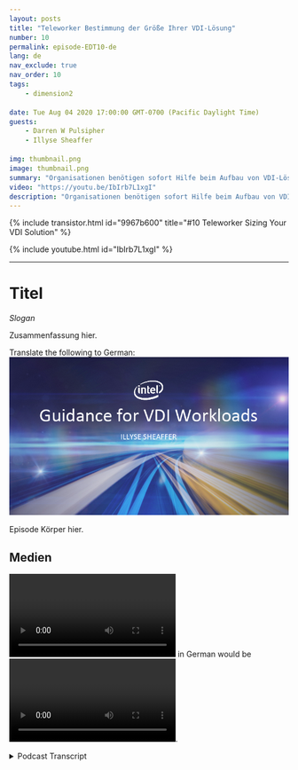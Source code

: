 ```yaml
---
layout: posts
title: "Teleworker Bestimmung der Größe Ihrer VDI-Lösung"
number: 10
permalink: episode-EDT10-de
lang: de
nav_exclude: true
nav_order: 10
tags:
    - dimension2

date: Tue Aug 04 2020 17:00:00 GMT-0700 (Pacific Daylight Time)
guests:
    - Darren W Pulsipher
    - Illyse Sheaffer

img: thumbnail.png
image: thumbnail.png
summary: "Organisationen benötigen sofort Hilfe beim Aufbau von VDI-Lösungen (Virtual Desktop Infrastructure). Da IT-Abteilungen VDI-Lizenzen lokal zu ihren aktuellen Systemen hinzufügen, müssen sie sich bewusst sein, dass Lizenzen allein nicht alle Probleme lösen."
video: "https://youtu.be/IbIrb7L1xgI"
description: "Organisationen benötigen sofort Hilfe beim Aufbau von VDI-Lösungen (Virtual Desktop Infrastructure). Da IT-Abteilungen VDI-Lizenzen lokal zu ihren aktuellen Systemen hinzufügen, müssen sie sich bewusst sein, dass Lizenzen allein nicht alle Probleme lösen."
---
```


<div>
{% include transistor.html id="9967b600" title="#10 Teleworker Sizing Your VDI Solution" %}

{% include youtube.html id="IbIrb7L1xgI" %}
</div>

---

# Titel

*Slogan*

Zusammenfassung hier.

Translate the following to German: ![Episodenbild](./thumbnail.png)

Episode Körper hier.

## Medien

<video src='url'></video> in German would be <video src='url'></video>.



<details>
<summary> Podcast Transcript </summary>

<p></p>

</details>
